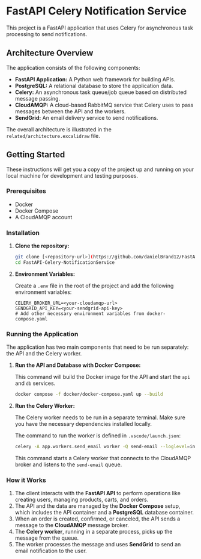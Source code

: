 # FastAPI Celery Notification Service

This project is a FastAPI application that uses Celery for asynchronous task processing to send notifications.

## Architecture Overview

The application consists of the following components:

-   **FastAPI Application:** A Python web framework for building APIs.
-   **PostgreSQL:** A relational database to store the application data.
-   **Celery:** An asynchronous task queue/job queue based on distributed message passing.
-   **CloudAMQP:** A cloud-based RabbitMQ service that Celery uses to pass messages between the API and the workers.
-   **SendGrid:** An email delivery service to send notifications.

The overall architecture is illustrated in the `related/architecture.excalidraw` file.

## Getting Started

These instructions will get you a copy of the project up and running on your local machine for development and testing purposes.

### Prerequisites

-   Docker
-   Docker Compose
-   A CloudAMQP account

### Installation

1.  **Clone the repository:**

    ```bash
    git clone [<repository-url>](https://github.com/danielBrand12/FastAPI-Celery-NotificationService)
    cd FastAPI-Celery-NotificationService
    ```

2.  **Environment Variables:**

    Create a `.env` file in the root of the project and add the following environment variables:

    ```
    CELERY_BROKER_URL=<your-cloudamqp-url>
    SENDGRID_API_KEY=<your-sendgrid-api-key>
    # Add other necessary environment variables from docker-compose.yaml
    ```

### Running the Application

The application has two main components that need to be run separately: the API and the Celery worker.

1.  **Run the API and Database with Docker Compose:**

    This command will build the Docker image for the API and start the `api` and `db` services.

    ```bash
    docker compose -f docker/docker-compose.yaml up --build
    ```

2.  **Run the Celery Worker:**

    The Celery worker needs to be run in a separate terminal. Make sure you have the necessary dependencies installed locally.

    The command to run the worker is defined in `.vscode/launch.json`:

    ```bash
    celery -A app.workers.send_email worker -Q send-email --loglevel=info -c 1 --without-heartbeat --without-gossip --without-mingle
    ```

    This command starts a Celery worker that connects to the CloudAMQP broker and listens to the `send-email` queue.

### How it Works

1.  The client interacts with the **FastAPI API** to perform operations like creating users, managing products, carts, and orders.
2.  The API and the data are managed by the **Docker Compose** setup, which includes the API container and a **PostgreSQL** database container.
3.  When an order is created, confirmed, or canceled, the API sends a message to the **CloudAMQP** message broker.
4.  The **Celery worker**, running in a separate process, picks up the message from the queue.
5.  The worker processes the message and uses **SendGrid** to send an email notification to the user.
